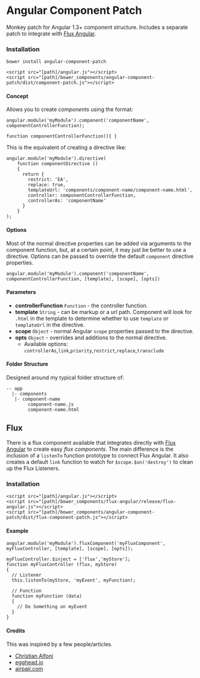 # Angular Component Patch
Monkey patch for Angular 1.3+ component structure. Includes a separate patch to integrate with [Flux Angular](https://github.com/christianalfoni/flux-angular).

### Installation
`bower install angular-component-patch`

```
<script src="[path]/angular.js"></script>
<script src="[path]/bower_components/angular-component-patch/dist/component-patch.js"></script>
```

#### Concept
Allows you to create *components* using the format:
```
angular.module('myModule').component('componentName', componentControllerFunction);

function componentControllerFunction(){ }
```

This is the equivalent of creating a directive like:
```
angular.module('myModule').directive(
    function componentDirective ()
    {
      return {
        restrict: 'EA',
        replace: true,
        templateUrl: 'components/component-name/component-name.html',
        controller: componentControllerFunction,
        controllerAs: 'componentName'
      }
    }
);
```

#### Options
Most of the normal directive properties can be added via arguments to the component function, but, at a certain point, it may just be better to use a directive. Options can be passed to override the default `component` directive properties.

```
angular.module('myModule').component('componentName', componentControllerFunction, [template], [scope], [opts])
```
#### Parameters
* **controllerFunction** `Function` - the controller function.
* **template** `String` - can be markup or a url path. Component will look for `.html` in the template to determine whether to use `template` or `templateUrl` in the directive.
* **scope** `Object` - normal Angular `scope` properties passed to the directive.
* **opts** `Object` - overrides and additions to the normal directive. 
  * Available options: `controllerAs`,`link`,`priority`,`restrict`,`replace`,`transclude` 

#### Folder Structure
Designed around my typical folder structure of:
```
-- app
  |- components
   |- component-name
        component-name.js
        component-name.html
```

## Flux
There is a flux component available that integrates directly with [Flux Angular](https://github.com/christianalfoni/flux-angular) to create easy *flux components*. The main difference is the inclusion of a `listenTo` function prototype to connect Flux Angular. It also creates a default `link` function to watch for `$scope.$on('destroy')` to clean up the Flux Listeners.

### Installation
```
<script src="[path]/angular.js"></script>
<script src="[path]/bower_components/flux-angular/release/flux-angular.js"></script>
<script src="[path]/bower_components/angular-component-patch/dist/flux-component-patch.js"></script>
```

#### Example
```
angular.module('myModule').fluxComponent('myFluxComponent', myFluxController, [template], [scope], [opts]);

myFluxController.$inject = ['flux','myStore'];
function myFluxController (flux, myStore)
{
  // Listener
  this.listenTo(myStore, 'myEvent', myFunction);
  
  // Function
  function myFunction (data)
  {
    // Do Something on myEvent
  }
}
```

#### Credits
This was inspired by a few people/articles.
* [Christian Alfoni](https://github.com/christianalfoni)
* [egghead.io](http://blog.ninja-squad.com/2014/12/15/what-is-coming-in-angularjs-1.4/)
* [airpair.com](https://www.airpair.com/angularjs/posts/component-based-angularjs-directives)
